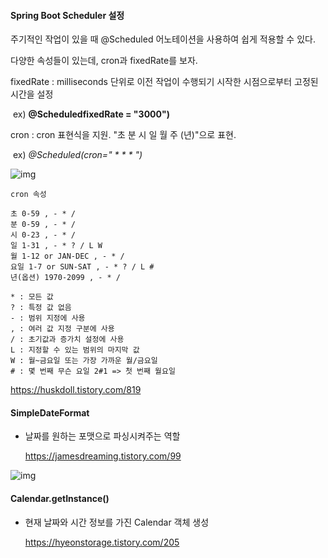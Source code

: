 #### Spring Boot Scheduler 설정



주기적인 작업이 있을 때 @Scheduled 어노테이션을 사용하여 쉽게 적용할 수 있다. 

다양한 속성들이 있는데, cron과 fixedRate를 보자.

fixedRate : milliseconds 단위로 이전 작업이 수행되기 시작한 시점으로부터 고정된 시간을 설정

​					ex) **@ScheduledfixedRate = "3000")**

cron : cron 표현식을 지원. "초 분 시 일 월 주 (년)"으로 표현.

​					ex) **@Scheduled(cron="* * * * *")**

![img](https://lh6.googleusercontent.com/VW_RRbJyzE_gVN7hDV_ecTdo_cfpXkLN5iX6IDMbq-voA2ogVoclQYMHtC3Pxjd9tDHxwAhb6vD4O8VptyHtcP3mYn6pRERcWKwWSP2e2H7qx0RWcpuhuxfUXGD6GVW3XrNkOGmZ)



```
cron 속성

초 0-59 , - * / 
분 0-59 , - * / 
시 0-23 , - * / 
일 1-31 , - * ? / L W
월 1-12 or JAN-DEC , - * / 
요일 1-7 or SUN-SAT , - * ? / L # 
년(옵션) 1970-2099 , - * /

* : 모든 값
? : 특정 값 없음
- : 범위 지정에 사용
, : 여러 값 지정 구분에 사용
/ : 초기값과 증가치 설정에 사용
L : 지정할 수 있는 범위의 마지막 값
W : 월~금요일 또는 가장 가까운 월/금요일
# : 몇 번째 무슨 요일 2#1 => 첫 번째 월요일
```

https://huskdoll.tistory.com/819



#### SimpleDateFormat

- 날짜를 원하는 포맷으로 파싱시켜주는 역할

  https://jamesdreaming.tistory.com/99

![img](https://lh5.googleusercontent.com/IrQRd8pWFo3oR9D0YjggD3nBRRXBrBZhz-FzCY8wrbuZ-T4ygSCn7UImQRPseCzLTSuh9x_QMuJkfZo0UETApV79h2lXnG0Kn18OvARxBm5pShnUatHy9LWC5nOhx2RN8ENI_wu5)



#### Calendar.getInstance()

- 현재 날짜와 시간 정보를 가진 Calendar 객체 생성

  https://hyeonstorage.tistory.com/205